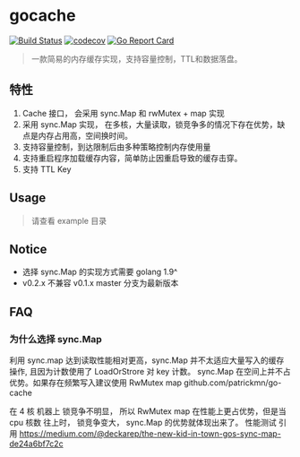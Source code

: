 # gocache

[![Build Status](https://travis-ci.org/huzhongqing/gocache.svg?branch=master)](https://travis-ci.org/huzhongqing/gocache)
[![codecov](https://codecov.io/gh/huzhongqing/gocache/branch/master/graph/badge.svg)](https://codecov.io/gh/huzhongqing/gocache)
[![Go Report Card](https://goreportcard.com/badge/github.com/huzhongqing/gocache)](https://goreportcard.com/report/github.com/huzhongqing/gocache)

> 一款简易的内存缓存实现，支持容量控制，TTL和数据落盘。

## 特性
1. Cache 接口， 会采用 sync.Map 和 rwMutex + map 实现
2. 采用 sync.Map 实现， 在多核，大量读取，锁竞争多的情况下存在优势，缺点是内存占用高，空间换时间。 
3. 支持容量控制，到达限制后由多种策略控制内存使用量
3. 支持重启程序加载缓存内容，简单防止因重启导致的缓存击穿。
4. 支持 TTL Key 

## Usage

> 请查看 example 目录

## Notice 

- 选择 sync.Map 的实现方式需要 golang 1.9^
- v0.2.x 不兼容 v0.1.x  master 分支为最新版本

## FAQ

### 为什么选择 sync.Map 

利用 sync.map 达到读取性能相对更高，sync.Map 并不太适应大量写入的缓存操作, 且因为计数使用了 LoadOrStrore 对 key 计数。
sync.Map 在空间上并不占优势。如果存在频繁写入建议使用 RwMutex map  github.com/patrickmn/go-cache

在 4 核 机器上 锁竞争不明显， 所以 RwMutex map 在性能上更占优势，但是当 cpu 核数 往上时， 锁竞争变大， sync.Map 的优势就体现出来了。
性能测试 引用 https://medium.com/@deckarep/the-new-kid-in-town-gos-sync-map-de24a6bf7c2c



